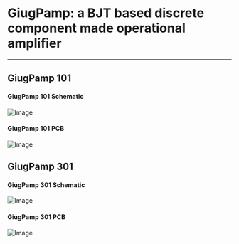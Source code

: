 # GiugPamp: a BJT based discrete component made operational amplifier
---

## GiugPamp 101

#### GiugPamp 101 Schematic
![Image](https://github.com/user-attachments/assets/2e819e5c-21b6-48fc-b077-6c4c911cacd6)

#### GiugPamp 101 PCB
![Image](https://github.com/user-attachments/assets/992f6bed-ddb3-4516-81c6-3e84af64738b)

## GiugPamp 301

#### GiugPamp 301 Schematic
![Image](https://github.com/user-attachments/assets/aa447727-521f-48e9-987d-42623c2e9977)

#### GiugPamp 301 PCB
![Image](https://github.com/user-attachments/assets/1e9cd32f-f700-4c29-b824-e7ec9e6bf81c)
